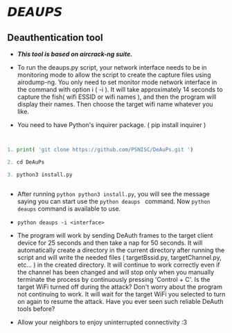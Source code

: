 # 𝘿𝙀𝘼𝙐𝙋𝙎

## Deauthentication tool

- ***This tool is based on aircrack-ng suite.***

- To run the deaups.py script, your network interface needs to be in monitoring mode to allow the script to create the capture files using airodump-ng. You only need to set monitor mode network interface in the command with option i ( -i ). It will take approximately 14 seconds to capture the fish( wifi ESSID or wifi names ), and then the program will display their names. Then choose the target wifi name whatever you like.

- You need to have Python's inquirer package. ( pip install inquirer )


```python


1. print( 'git clone https://github.com/PSNISC/DeAuPs.git ')

2. cd DeAuPs

3. python3 install.py



```

- After running  ``` python python3 install.py ```, you will see the message saying you can start use the ```python deaups ``` command. Now ```python deaups``` command is available to use.

- ```python deaups -i <interface>```

- The program will work by sending DeAuth frames to the target client device for 25 seconds and then take a nap for 50 seconds. It will automatically create a directory in the current directory after running the script and will write the needed files ( targetBssid.py, targetChannel.py, etc... ) in the created directory. It will continue to work correctly even if the channel has been changed and will stop only when you manually terminate the process by continuously pressing 'Control + C'. Is the target WiFi turned off during the attack? Don't worry about the program not continuing to work. It will wait for the target WiFi you selected to turn on again to resume the attack. Have you ever seen such reliable DeAuth tools before?


- Allow your neighbors to enjoy uninterrupted connectivity :3
